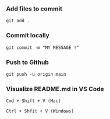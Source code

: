 ### Add files to commit
```
git add .
```

### Commit locally
```
git commit -m "MY MESSAGE !"
```

### Push to Github
```
git push -u origin main
```

### Visualize README.md in VS Code
```
Cmd + Shift + V (Mac)

Ctrl + Shfit + V (Windows)
```


